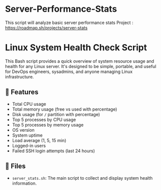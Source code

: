 # Server-Performance-Stats
This script will analyze basic server performance stats
Project : https://roadmap.sh/projects/server-stats

# Linux System Health Check Script

This Bash script provides a quick overview of system resource usage and health for any Linux server. It's designed to be simple, portable, and useful for DevOps engineers, sysadmins, and anyone managing Linux infrastructure.

## 🔧 Features

- Total CPU usage
- Total memory usage (free vs used with percentage)
- Disk usage (for `/` partition with percentage)
- Top 5 processes by CPU usage
- Top 5 processes by memory usage
- OS version
- System uptime
- Load average (1, 5, 15 min)
- Logged-in users
- Failed SSH login attempts (last 24 hours)

## 📁 Files

- `server_stats.sh`: The main script to collect and display system health information. 
